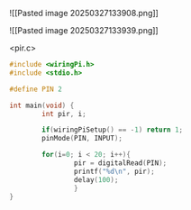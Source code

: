 ![[Pasted image 20250327133908.png]]

![[Pasted image 20250327133939.png]]

<pir.c>
```c
#include <wiringPi.h>
#include <stdio.h>

#define PIN 2

int main(void) {
        int pir, i;

        if(wiringPiSetup() == -1) return 1;
        pinMode(PIN, INPUT);

        for(i=0; i < 20; i++){
                pir = digitalRead(PIN);
                printf("%d\n", pir);
                delay(100);
                }
}

```